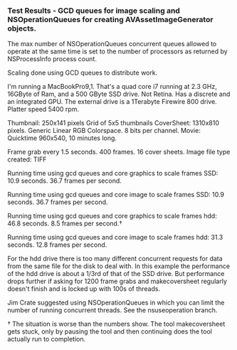 ### Test Results - GCD queues for image scaling and NSOperationQueues for creating AVAssetImageGenerator objects.
The max number of NSOperationQueues concurrent queues allowed to operate at the same time is set to the number of processors as returned by NSProcessInfo process count.

Scaling done using GCD queues to distribute work.

I'm running a MacBookPro9,1. That's a quad core i7 running at 2.3 GHz, 16GByte of Ram, and a 500 GByte SSD drive. Not Retina. Has a discrete and an integrated GPU. The external drive is a 1Terabyte Firewire 800 drive. Platter speed 5400 rpm.

Thumbnail: 250x141 pixels
Grid of 5x5 thumbnails
CoverSheet: 1310x810 pixels. Generic Linear RGB Colorspace. 8 bits per channel.
Movie: Quicktime 960x540, 10 minutes long.

Frame grab every 1.5 seconds. 400 frames. 16 cover sheets. Image file type created: TIFF

Running time using gcd queues and core graphics to scale frames SSD:
10.9 seconds. 36.7 frames per second.

Running time using gcd queues and core image to scale frames SSD:
10.9 seconds. 36.7 frames per second.

Running time using gcd queues and core graphics to scale frames hdd:
46.8 seconds. 8.5 frames per second.†

Running time using gcd queues and core image to scale frames hdd:
31.3 seconds. 12.8 frames per second.

For the hdd drive there is too many different concurrent requests for data from the same file for the disk to deal with. In this example the performance of the hdd drive is about a 1/3rd of that of the SSD drive. But performance drops further if asking for 1200 frame grabs and makecoversheet regularly doesn't  finish and is locked up with 100s of threads.

Jim Crate suggested using NSOperationQueues in which you can limit the number of running concurrent threads. See the nsuseoperation branch.

† The situation is worse than the numbers show. The tool makecoversheet gets stuck, only by pausing the tool and then continuing does the tool actually run to completion.
